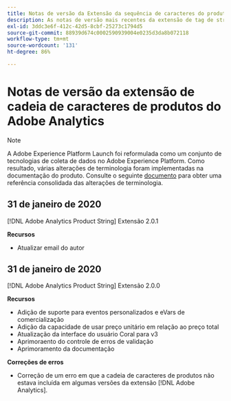 ```yaml
---
title: Notas de versão da Extensão da sequência de caracteres do produto Adobe Analytics
description: As notas de versão mais recentes da extensão de tag de string de produto do Adobe Analytics na Adobe Experience Platform.
exl-id: 3ddc3e6f-412c-42d5-8cbf-25273c1794d5
source-git-commit: 88939d674c0002590939004e0235d3da8b072118
workflow-type: tm+mt
source-wordcount: '131'
ht-degree: 86%

---
```


# Notas de versão da extensão de cadeia de caracteres de produtos do Adobe Analytics

>[!NOTE]
>
>A Adobe Experience Platform Launch foi reformulada como um conjunto de tecnologias de coleta de dados no Adobe Experience Platform. Como resultado, várias alterações de terminologia foram implementadas na documentação do produto. Consulte o seguinte [documento](../../../term-updates.md) para obter uma referência consolidada das alterações de terminologia.

## 31 de janeiro de 2020

[!DNL Adobe Analytics Product String] Extensão 2.0.1

**Recursos**

* Atualizar email do autor

## 31 de janeiro de 2020

[!DNL Adobe Analytics Product String] Extensão 2.0.0

**Recursos**

* Adição de suporte para eventos personalizados e eVars de comercialização
* Adição da capacidade de usar preço unitário em relação ao preço total
* Atualização da interface do usuário Coral para v3
* Aprimoraento do controle de erros de validação
* Aprimoramento da documentação

**Correções de erros**

* Correção de um erro em que a cadeia de caracteres de produtos não estava incluída em algumas versões da extensão [!DNL Adobe Analytics].
